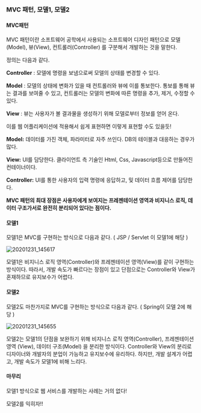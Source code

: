 ### MVC 패턴, 모델1, 모델2

#### MVC패턴

MVC 패턴이란 소프트웨어 공학에서 사용되는 소프트웨어 디자인 패턴으로 모델(Model), 뷰(View), 컨트롤러(Controller) 를 구분해서 개발하는 것을 말한다.

정의는 다음과 같다.

**Controller** : 모델에 명령을 보냄으로써 모델의 상태를 변경할 수 있다.

**Model** : 모델의 상태에 변화가 있을 때 컨트롤러와 뷰에 이를 통보한다. 통보를 통해 뷰는 결과를 보여줄 수 있고, 컨트롤러는 모델의 변화에 따른 명령을 추가, 제거, 수정할 수 있다.

**View** : 뷰는 사용자가 볼 결과물을 생성하기 위해 모델로부터 정보를 얻어 온다.



이를 웹 어플리케이션에 적용해서 쉽게 표현하면 이렇게 표현할 수도 있을듯!

**Model:** 데이터를 가진 객체, 파라미터로 자주 쓰인다. DB의 테이블과 대응하는 경우가 많다.

**View:** UI를 담당한다. 클라이언트 측 기술인 Html, Css, Javascript등으로 만들어진 컨테이너이다.

**Controller:** UI를 통한 사용자의 입력 명령에 응답하고, 및 데이터 흐름 제어를 담당한다.



**MVC 패턴의 최대 장점은 사용자에게 보여지는 프레젠테이션 영역과 비지니스 로직, 데이터 구조가서로 완전히 분리되어 있다는 점이다.**



#### 모델1

모델1은 MVC를 구현하는 방식으로 다음과 같다. ( JSP / Servlet 이 모델1에 해당 )

![20201231_145617](https://user-images.githubusercontent.com/59816811/103732369-8f6bfe80-502a-11eb-81bf-b228d76bdc5e.png)

모델1은 비지니스 로직 영역(Controller)와 프레젠테이션 영역(View)를 같이 구현하는 방식이다. 따라서, 개발 속도가 빠르다는 장점이 있고 단점으로는 Controller와 View가 혼재하므로 유지보수가 어렵다.



#### 모델2

모델2도 마찬가지로 MVC를 구현하는 방식으로 다음과 같다. ( Spring이 모델 2에 해당 )

![20201231_145655](https://user-images.githubusercontent.com/59816811/103732396-998dfd00-502a-11eb-910c-9fd85299d7a5.png)

모델2는 모델1의 단점을 보완하기 위해 비지니스 로직 영역(Controller), 프레젠테이션 영역 (View), 데이터 구조(Model) 을 분리한 방식이다. Controller와 View의 분리로 디자이너와 개발자의 분업이 가능하고 유지보수에 유리하다. 하지만, 개발 설계가 어렵고, 개발 속도가 모델1에 비해 느리다.



#### 마무리

모델1 방식으로 웹 서비스를 개발하는 사례는 거의 없다!

모델2를 익히자!!
